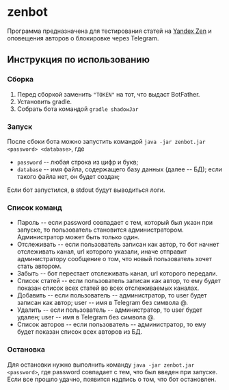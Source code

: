 # zenbot

Программа предназначена для тестирования статей на [Yandex Zen](https://zen.yandex.ru) и оповещения авторов о блокировке через Telegram.

## Инструкция по использованию

### Сборка

1. Перед сборкой заменить `"TOKEN"` на тот, что выдаст BotFather.
1. Установить gradle.
1. Собрать бота командой `gradle shadowJar`

### Запуск

После сбоки бота можно запустить командой `java -jar zenbot.jar <password> <database>`, где

- `password` -- любая строка из цифр и букв;
- `database` -- имя файла, содержащего базу данных (далее -- БД); если такого файла нет, он будет создан;

Если бот запустился, в stdout будут выводиться логи.

### Список команд

- Пароль <password> -- если password совпадает с тем, который был указн при запуске, то пользователь становится администратором. Администратор может быть только один.
- Отслеживать <url> -- если пользователь записан как автор, то бот начнет отслеживать канал, url которого указали, иначе отправит администратору сообщение о том, что новый пользователь хочет стать автором.
- Забыть <url> -- бот перестает отслеживать канал, url которого передали.
- Список статей -- если пользователь записан как автор, то ему будет показан список всех статей во всех отслеживаемых каналах.
- Добавить <user> -- если пользователь -- администратор, то user будет записан как автор; user -- имя в Telegram без символа @.
- Удалить <user> -- если пользователь -- администратор, то user будет удален; user -- имя в Telegram без символа @.
- Список авторов -- если пользователь -- администратор, то ему будет показан список всех авторов из БД.

### Остановка

Для остановки нужно выполнить команду `java -jar zenbot.jar <password>`, где password совпадает с тем, что был введен при запуске. Если все прошло удачно, появится надпись о том, что бот остановлен.